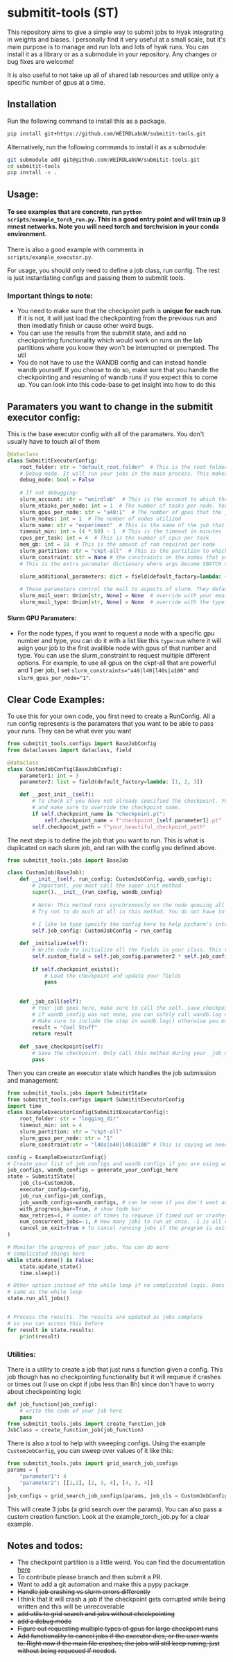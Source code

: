 # submitit-tools (ST)

This repository aims to give a simple way to submit jobs to Hyak integrating in weights and biases. I personally find it very useful at a small scale, but it's main purpose is to manage and run lots and lots of hyak runs. You can install it as a library
or as a submodule in your repository. Any changes or bug fixes are welcome!

It is also useful to not take up all of shared lab resources and utilize only a specific number of gpus at a time.
## Installation
Run the following command to install this as a package.
```bash
pip install git+https://github.com/WEIRDLabUW/submitit-tools.git
```
Alternatively, run the following commands to install it as a submodule:
```bash
git submodule add git@github.com:WEIRDLabUW/submitit-tools.git
cd submitit-tools
pip install -e .
```

## Usage:

#### To see examples that are concrete, run `python scripts/example_torch_run.py`. This is a good entry point and will train up 9 mnest networks. Note you will need torch and torchvision in your conda environment.
There is also a good example with comments in `scripts/example_executor.py`.

For usage, you should only need to define a job class, run config. The rest is just instantiating configs and passing
them to submitit tools.

### Important things to note:
- You need to make sure that the checkpoint path is **unique for each run**. If it is not,
    it will just load the checkpointing from the previous run and then imediatly finish or cause other weird bugs.
- You can use the results from the submitit state, and add no checkpointing functionality which 
    would work on runs on the lab partitions where you know they won't be interrupted or prempted. The util 
- You do not have to use the WANDB config and can instead handle wandb yourself. If you choose to do so, make sure that you handle the checkpointing and resuming of wandb runs if you expect this to come up. You can look into this code-base to get insight into how to do this


## Paramaters you want to change in the submitit executor config:
This is the base executor config with all of the paramaters. You don't usually have to touch all of them
```python
@dataclass
class SubmititExecutorConfig:
    root_folder: str = "default_root_folder"  # This is the root folder to where submitit logs are saved
    # Debug mode. It will run your jobs in the main process. This makes all the below parameters unused. Default to false
    debug_mode: bool = False
    
    # If not debugging:
    slurm_account: str = "weirdlab"  # This is the account to which the job is ran from
    slurm_ntasks_per_node: int = 1  # The number of tasks per node. You should keep this as 1 unless running distributed training
    slurm_gpus_per_node: str = "a40:1"  # The number of gpus that the job will take, can be of form 1 or type:#
    slurm_nodes: int = 1  # The number of nodes utilized
    slurm_name: str = "experiment"  # This is the name of the job that shows up on squeue
    timeout_min: int = (4 * 60) - 1  # This is the timeout in minutes
    cpus_per_task: int = 4  # This is the number of cpus per task
    mem_gb: int = 10  # This is the amount of ram required per node
    slurm_partition: str = "ckpt-all"  # This is the partition to which the job is submitted
    slurm_constraint: str = None # the constraints on the nodes that you need (i.e gpu types), like "l40s|a40"
    # This is the extra paramater dictionary where args become SBATCH commands. Probably do not need to use but if you do, it will be written like --SBATCH key=value in the submitted bash script.

    slurm_additional_parameters: dict = field(default_factory=lambda: {})
    
    # These paramaters control the mail to aspects of slurm. They default to None which does not send any emails.
    slurm_mail_user: Union[str, None] = None  # override with your email, e.g "jacob33@uw.edu"
    slurm_mail_type: Union[str, None] = None  # override with the type of email you want, e.g "BEGIN,END"
```

#### Slurm GPU Paramaters:
- For the node types, if you want to request a node with a specific gpu number and type, you can do it with a list like this `type:num` where it will asign your job to the first availible node with gpus of that number and type. You can use the slurm_constraint to request multiple different options. For example, to use all gpus on the ckpt-all that are powerful and 1 per job, I set `slurm_constraints="a40|l40|l40s|a100"` and `slurm_gpus_per_node="1"`.

## Clear Code Examples:


To use this for your own code, you first need to create a RunConfig. All a run config represents is
the paramaters that you want to be able to pass your runs. They can be what ever you want

```python
from submitit_tools.configs import BaseJobConfig
from dataclasses import dataclass, field

@dataclass
class CustomJobConfig(BaseJobConfig):
    parameter1: int = 3
    parameter2: list = field(default_factory=lambda: [1, 2, 3])

    def __post_init__(self):
        # To check if you have not already specified the checkpoint. You can also exclude this
        # and make sure to override the checkpoint name.
        if self.checkpoint_name is "checkpoint.pt":
            self.checkpoint_name = f"checkpoint_{self.parameter1}.pt"
        self.checkpoint_path = f"your_beautiful_checkpoint_path"
```

The next step is to define the job that you want to run. This is what is duplicated on each
slurm job, and ran with the config you defined above. 

```python
from submitit_tools.jobs import BaseJob

class CustomJob(BaseJob):
    def __init__(self, run_config: CustomJobConfig, wandb_config):
        # Important, you must call the super init method
        super().__init__(run_config, wandb_config)
        
        # Note: This method runs synchronously on the node queuing all the jobs, so
        # Try not to do much at all in this method. You do not have to define this method
        
        # I like to type specify the config here to help pycharm's intelisense
        self.job_config: CustomJobConfig = run_config 

    def _initialize(self):
        # Write code to initialize all the fields in your class. This runs on the alocated node.
        self.custom_field = self.job_config.parameter2 * self.job_config.parameter1
        
        if self.checkpoint_exists():
            # Load the checkpoint and update your fields
            pass
       
                
    def _job_call(self):
        # Your job goes here, make sure to call the self._save_checkpoint() method
        # if wandb_config was not none, you can safely call wandb.log or other wandb functions 
        # Make sure to include the step in wandb.log() otherwise you might experience weird data stuff
        result = "Cool Stuff"
        return result
    
    def _save_checkpoint(self):
        # Save the checkpoint. Only call this method during your _job_call method
        pass
```

Then you can create an executor state which handles the job submission and management:

```python
from submitit_tools.jobs import SubmititState
from submitit_tools.configs import SubmititExecutorConfig
import time
class ExampleExecutorConfig(SubmititExecutorConfig):
    root_folder: str = "logging_dir"
    timeout_min: int = 4
    slurm_partition: str = "ckpt-all"
    slurm_gpus_per_node: str = "1"
    slurm_constraint:str = "l40s|a40|l40|a100" # This is saying we need a node with these gpus only

config = ExampleExecutorConfig()
# Create your list of job configs and wandb configs if you are using wandb through st
job_configs, wandb_configs = generate_your_configs_here
state = SubmititState(
    job_cls=CustomJob,
    executor_config=config,
    job_run_configs=job_configs,
    job_wandb_configs=wandb_configs, # can be none if you don't want any
    with_progress_bar=True, # show tqdm bar
    max_retries=4, # number of times to requeue if timed out or crashes
    num_concurrent_jobs=-1, # How many jobs to run at once. -1 is all of them
    cancel_on_exit=True # To cancel running jobs if the program is exited
)

# Monitor the progress of your jobs. You can do more 
# complicated things here
while state.done() is False:
    state.update_state()
    time.sleep(1)

# Other option instead of the while loop if no complicated logic. Does the 
# same as the while loop
state.run_all_jobs()


# Process the results. The results are updated as jobs complete 
# so you can access this before
for result in state.results:
    print(result)
```
### Utilities:
There is a utility to create a job that just runs a function given a config. This job though has no checkpointing functionality but it will requeue if crashes  or times out (I use on ckpt if jobs less than 8h) since don't have to worry about checkpointing logic

```python
def job_function(job_config):
    # write the code of your job here
    pass 
from submitit_tools.jobs import create_function_job
JobClass = create_function_job(job_function)
```

There is also a tool to help with sweeping configs. Using the example `CustomJobConfig`, you can sweep over values of it like this:
```python
from submitit_tools.jobs import grid_search_job_configs
params = {
    "parameter1": 4
    "parameter2": [[1,2], [2, 3, 4], [4, 3, 4]]
}
job_configs = grid_search_job_configs(params, job_cls = CustomJobConfig)
```
This will create 3 jobs (a grid search over the params). You can also pass a custom creation function. Look at the example_torch_job.py for a clear example.

## Notes and todos:
- The checkpoint partition is a little weird. You can find the documentation [here](https://hyak.uw.edu/docs/compute/checkpoint/)
- To contribute please branch and then submit a PR.
- Want to add a git automation and make this a pypy package
- ~~Handle job crashing vs slurm errors differently~~
- I think that it will crash a job if the checkpoint gets corrupted while being written and this will be unrecoverable
- ~~add utils to grid search and jobs without checkpointing~~
- ~~add a debug mode~~
- ~~Figure out requesting multiple types of gpus for large checkpoint runs~~
- ~~Add functionality to cancel jobs if the executor dies, or the user wants to. Right now if the main file crashes, the jobs will still keep runing, just without  being requeued if needed.~~


